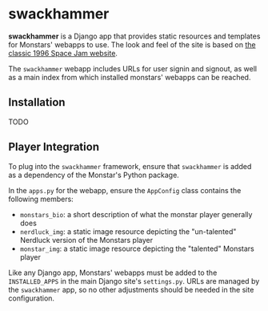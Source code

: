 # swackhammer

**swackhammer** is a Django app that provides static resources and templates for Monstars' webapps to use. The look and feel of the site is based on [the classic 1996 Space Jam website](https://www.spacejam.com/1996/jam.htm).

The `swackhammer` webapp includes URLs for user signin and signout, as well as a main index from which installed monstars' webapps can be reached.


## Installation

TODO


## Player Integration

To plug into the `swackhammer` framework, ensure that `swackhammer` is added as a dependency of the Monstar's Python package.

In the `apps.py` for the webapp, ensure the `AppConfig` class contains the following members:
 - `monstars_bio`: a short description of what the monstar player generally does
 - `nerdluck_img`: a static image resource depicting the "un-talented" Nerdluck version of the Monstars player
 - `monstar_img`: a static image resource depicting the "talented" Monstars player

Like any Django app, Monstars' webapps must be added to the `INSTALLED_APPS` in the main Django site's `settings.py`. URLs are managed by the `swackhammer` app, so no other adjustments should be needed in the site configuration.